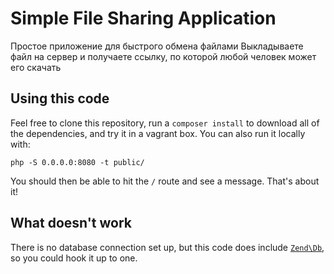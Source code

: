 # Simple File Sharing Application

Простое приложение для быстрого обмена файлами
Выкладываете файл на сервер и получаете ссылку, по которой любой человек может его скачать


## Using this code

Feel free to clone this repository, run a `composer install` to download all of the dependencies, and try it in a 
vagrant box. You can also run it locally with:

    php -S 0.0.0.0:8080 -t public/
    
You should then be able to hit the `/` route and see a message. That's about it!

## What doesn't work

There is no database connection set up, but this code does include [`Zend\Db`](https://packagist.org/packages/zendframework/zend-db),
so you could hook it up to one. 